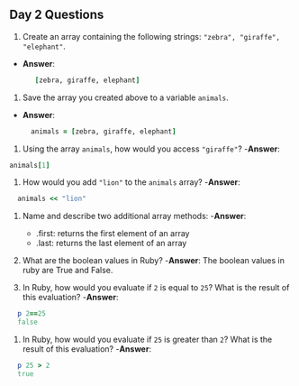 ## Day 2 Questions

1. Create an array containing the following strings: `"zebra", "giraffe", "elephant"`.
  - __Answer__:
    ```Ruby
       [zebra, giraffe, elephant]
    ```
1. Save the array you created above to a variable `animals`.
- __Answer__:
  ```Ruby
    animals = [zebra, giraffe, elephant]
  ```
1. Using the array `animals`, how would you access `"giraffe"`?
  -__Answer__:
  ```Ruby
animals[1]
  ```

1. How would you add `"lion"` to the `animals` array?
  -__Answer__:

```ruby
  animals << "lion"
```

1. Name and describe two additional array methods:
  -__Answer__:
    - .first: returns the first element of an array
    - .last: returns the last element of an array

1. What are the boolean values in Ruby?
  -__Answer__: The boolean values in ruby are True and False.

1. In Ruby, how would you evaluate if `2` is equal to `25`? What is the result of this evaluation?
  -__Answer__:

```Ruby
  p 2==25
  false
```

1. In Ruby, how would you evaluate if `25` is greater than `2`? What is the result of this evaluation?
  -__Answer__:

```Ruby
  p 25 > 2
  true 
```
